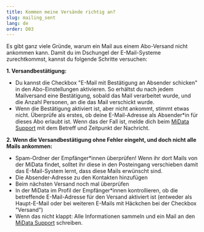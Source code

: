 ```yaml
---
title: Kommen meine Versände richtig an?
slug: mailing_sent
lang: de
order: D03
---
```


Es gibt ganz viele Gründe, warum ein Mail aus einem Abo-Versand nicht ankommen kann. Damit du im Dschungel der E-Mail-Systeme zurechtkommst, kannst du folgende Schritte versuchen:

**1. Versandbestätigung:**

* Du kannst die Checkbox "E-Mail mit Bestätigung an Absender schicken" in den Abo-Einstellungen aktivieren. So erhältst du nach jedem Mailversand eine Bestätigung, sobald das Mail verarbeitet wurde, und die Anzahl Personen, an die das Mail verschickt wurde.
* Wenn die Bestätigung aktiviert ist, aber nicht ankommt, stimmt etwas nicht. Überprüfe als erstes, ob deine E-Mail-Adresse als Absender\*in für dieses Abo erlaubt ist. Wenn das der Fall ist, melde dich beim [MiData Support](mailto:midata@pbs.ch) mit dem Betreff und Zeitpunkt der Nachricht.


**2. Wenn die Versandbestätigung ohne Fehler eingeht, und doch nicht alle Mails ankommen:**

* Spam-Ordner der Empfänger\*innen überprüfen! Wenn ihr dort Mails von der MiData findet, solltet ihr diese in den Posteingang verschieben damit das E-Mail-System lernt, dass diese Mails erwünscht sind.
* Die Absender-Adresse zu den Kontakten hinzufügen
* Beim nächsten Versand noch mal überprüfen
* In der MiData im Profil der Empfänger\*innen kontrollieren, ob die betreffende E-Mail-Adresse für den Versand aktiviert ist (entweder als Haupt-E-Mail oder bei weiteren E-Mails mit Häckchen bei der Checkbox "Versand")
* Wenn das nicht klappt: Alle Informationen sammeln und ein Mail an den [MiData Support](mailto:midata@pbs.ch) schreiben.
